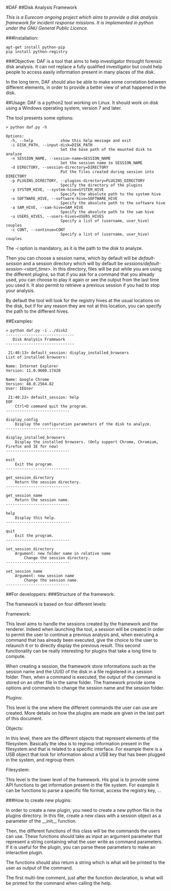 #DAF
##Disk Analysis Framework

*This is a Eurecom ongoing project which aims to provide a disk analysis framework for incident response missions. It is implemented in python under the GNU General Public Licence.*

###Installation:
```
apt-get install python-pip
pip install python-registry
```

###Objective:
DAF is a tool that aims to help investigator throught forensic disk analysis. It can not replace a fully qualified investigator but could help people to access easily information present in many places of the disk.

In the long term, DAF should also be able to make some correlation between different elements, in order to provide a better view of what happened in the disk.

##Usage:
DAF is a python2 tool working on Linux. It should work on disk using a Windows operating system, version 7 and later.

The tool presents some options:

```
> python daf.py -h

Options:
  -h, --help            show this help message and exit
  -i DISK_PATH, --input-disk=DISK_PATH
                        Set the base path of the mounted disk to analyze
  -n SESSION_NAME, --session-name=SESSION_NAME
                        Set the session name to SESSION_NAME
  -d DIRECTORY, --session-directory=DIRECTORY
                        Put the files created during session into DIRECTORY
  -p PLUGINS_DIRECTORY, --plugins-directory=PLUGINS_DIRECTORY
                        Specify the directory of the plugins
  -y SYSTEM_HIVE, --system-hive=SYSTEM_HIVE
                        Specify the absolute path to the system hive
  -o SOFTWARE_HIVE, --software-hive=SOFTWARE_HIVE
                        Specify the absolute path to the software hive
  -a SAM_HIVE, --sam-hive=SAM_HIVE
                        Specify the absolute path to the sam hive
  -u USERS_HIVES, --users-hives=USERS_HIVES
                        Specify a list of (username, user_hive) couples
  -c CONT, --continue=CONT
                        Specify a list of (username, user_hive) couples
```

The *-i* option is mandatory, as it is the path to the disk to analyze.

Then you can choose a session name, which by default will be *default-session* and a session directory which will by default be *sessions/default-session-<start_time>*. In this directory, files will be put while you are using the different plugins, so that if you ask for a command that you already used, you can choose to play it again or see the output from the last time you used it. It also permit to retrieve a previous session if you had to stop your analysis.

By default the tool will look for the registry hives at the usual locations on the disk, but if for any reason they are not at this location, you can specify the path to the different hives.

##Examples:

```
> python daf.py -i ../disk2 
------------------------------
   Disk Analysis Framework
------------------------------

 21:40:13> default_session: display_installed_browsers
List of installed browsers:

Name: Internet Explorer
Version: 11.0.9600.17420

Name: Google Chrome
Version: 48.0.2564.82
User: IEUser

 21:40:22> default_session: help
EOF
    Ctrl+D command quit the program.
----------------------------

display_config
    Display the configuration parameters of the disk to analyze.
----------------------------

display_installed_browsers
    Display the installed browsers. (Only support Chrome, Chromium, Firefox and IE for now)
----------------------------

exit
    Exit the program.
----------------------------

get_session_directory
    Return the session directory.
----------------------------

get_session_name
    Return the session name.
----------------------------

help
    Display this help.
----------------------------

quit
    Exit the program.
----------------------------

set_session_directory
    Argument: new folder name in relative name
        Change the session directory.
----------------------------

set_session_name
    Argument: new session name 
        Change the session name.
----------------------------
```

##For developpers:
###Structure of the framework:

The framework is based on four different levels:

Framework:

This level aims to handle the sessions created by the framework and the renderer. Indeed when launching the tool, a session will be created in order to permit the user to continue a previous analysis and, when executing a command that has already been executed, give the choice to the user to relaunch it or to directly display the previous result. This second functionality can be really interesting for plugins that take a long time to compute.

When creating a session, the framework store informations such as the session name and the UUID of the disk in a file registered in a session folder. Then, when a command is executed, the output of the command is stored on an other file in the same folder. The framework provide some options and commands to change the session name and the session folder.

Plugins:

This level is the one where the different commands the user can use are created. More details on how the plugins are made are given in the last part of this document.

Objects:

In this level, there are the different objects that represent elements of the filesystem. Basically the idea is to regroup information present in the filesystem and that is related to a specific interface. For example there is a USB object that look for information about a USB key that has been plugged in the system, and regroup them.

Filesystem:

This level is the lower level of the framework. His goal is to provide some API functions to get information present in the file system. For example it can be functions to parse a specific file format, access the registry key, ...


###How to create new plugins:

In order to create a new plugin, you need to create a new python file in the plugins directory. In this file, create a new class with a session object as a parameter of the \_\_init\_\_ function. 

Then, the different functions of this class will be the commands the users can use. These functions should take as input an argument parameter that represent a string containing what the user write as command parameters. If it is useful for the plugin, you can parse these parameters to make an interactive plugin.

The functions should also return a string which is what will be printed to the user as output of the command. 

The first multi-line comment, just after the function declaration, is what will be printed for the command when calling the help. 

